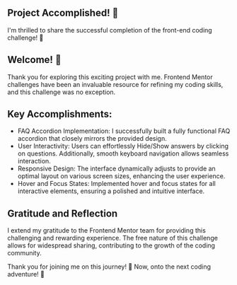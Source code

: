 ## Project Accomplished! 🎉
I'm thrilled to share the successful completion of the front-end coding challenge! 🚀

## Welcome! 👋
Thank you for exploring this exciting project with me. Frontend Mentor challenges have been an invaluable resource for refining my coding skills, and this challenge was no exception.

## Key Accomplishments:
- FAQ Accordion Implementation: I successfully built a fully functional FAQ accordion that closely mirrors the provided design.
- User Interactivity: Users can effortlessly Hide/Show answers by clicking on questions. Additionally, smooth keyboard navigation allows seamless interaction.
- Responsive Design: The interface dynamically adjusts to provide an optimal layout on various screen sizes, enhancing the user experience.
- Hover and Focus States: Implemented hover and focus states for all interactive elements, ensuring a polished and intuitive interface.
 
## Gratitude and Reflection
I extend my gratitude to the Frontend Mentor team for providing this challenging and rewarding experience. The free nature of this challenge allows for widespread sharing, contributing to the growth of the coding community.

Thank you for joining me on this journey! 🙌 Now, onto the next coding adventure! 🚀
